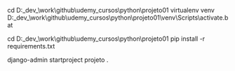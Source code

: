 cd D:\_dev_\work\github\udemy_cursos\python\projeto01
virtualenv venv
D:\_dev_\work\github\udemy_cursos\python\projeto01\venv\Scripts\activate.bat

cd D:\_dev_\work\github\udemy_cursos\python\projeto01
pip install -r requirements.txt


django-admin startproject projeto .